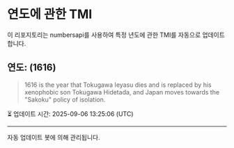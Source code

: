 
# 연도에 관한 TMI

이 리포지토리는 numbersapi를 사용하여 특정 년도에 관한 TMI를 자동으로 업데이트합니다.

## 연도: (1616)
> 1616 is the year that Tokugawa Ieyasu dies and is replaced by his xenophobic son Tokugawa Hidetada, and Japan moves towards the "Sakoku" policy of isolation.

⏳ 업데이트 시간: 2025-09-06 13:25:06 (UTC)

---
자동 업데이트 봇에 의해 관리됩니다.
